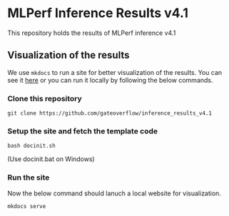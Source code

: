 # MLPerf Inference Results v4.1

This repository holds the results of MLPerf inference v4.1

## Visualization of the results

We use `mkdocs` to run a site for better visualization of the results. You can see it [here](https://gateoverflow.github.io/inference_results_v4.1) or you can run it locally by following the below commands.

### Clone this repository
```
git clone https://github.com/gateoverflow/inference_results_v4.1
```

### Setup the site and fetch the template code
```
bash docinit.sh 
```
(Use docinit.bat on Windows)

### Run the site

Now the below command should lanuch a local website for visualization.
```
mkdocs serve
```


